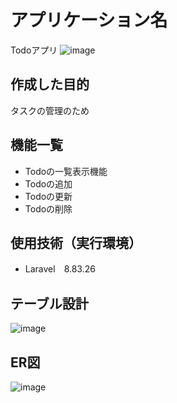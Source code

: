 # アプリケーション名
Todoアプリ
![image](https://user-images.githubusercontent.com/68457238/206878538-c24f39c5-ce30-45f1-8178-113ae529679f.png)

## 作成した目的
タスクの管理のため

## 機能一覧
- Todoの一覧表示機能
- Todoの追加
- Todoの更新
- Todoの削除

## 使用技術（実行環境）
- Laravel　8.83.26

## テーブル設計
![image](https://user-images.githubusercontent.com/68457238/206878645-60d3f2d6-b765-4635-928e-120c4d3bbb02.png)

## ER図
![image](https://user-images.githubusercontent.com/68457238/206878674-c6ac7ad7-e9ec-4cb6-8697-26e729954acc.png)
